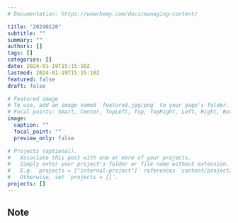 ```yaml
---
# Documentation: https://wowchemy.com/docs/managing-content/

title: "20240120"
subtitle: ""
summary: ""
authors: []
tags: []
categories: []
date: 2024-01-19T15:15:10Z
lastmod: 2024-01-19T15:15:10Z
featured: false
draft: false

# Featured image
# To use, add an image named `featured.jpg/png` to your page's folder.
# Focal points: Smart, Center, TopLeft, Top, TopRight, Left, Right, BottomLeft, Bottom, BottomRight.
image:
  caption: ""
  focal_point: ""
  preview_only: false

# Projects (optional).
#   Associate this post with one or more of your projects.
#   Simply enter your project's folder or file name without extension.
#   E.g. `projects = ["internal-project"]` references `content/project/deep-learning/index.md`.
#   Otherwise, set `projects = []`.
projects: []
---
```


## Note

